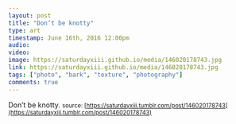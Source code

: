 ```yaml
---
layout: post
title: "Don’t be knotty"
type: art
timestamp: June 16th, 2016 12:00pm
audio: 
video: 
image: https://saturdayxiii.github.io/media/146020178743.jpg
link: https://saturdayxiii.github.io/media/146020178743.jpg
tags: ["photo", "bark", "texture", "photography"]
comments: true
---
```

Don’t be knotty.
<small>source: [https://saturdayxiii.tumblr.com/post/146020178743](https://saturdayxiii.tumblr.com/post/146020178743)</small>